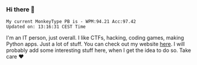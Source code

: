 ### Hi there 👋
<!-- PB START -->
```
My current MonkeyType PB is - WPM:94.21 Acc:97.42
Updated on: 13:16:31 CEST Time
```
<!-- PB END -->
I'm an IT person, just overall. I like CTFs, hacking, coding games, making Python apps. Just a lot of stuff.
You can check out my website [here](https://skill3472.github.io/).
I will probably add some interesting stuff here, when I get the idea to do so. Take care ❤️
